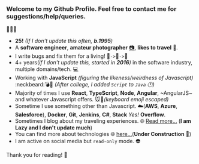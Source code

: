 ### Welcome to my Github Profile. Feel free to contact me for suggestions/help/queries.
:loudspeaker::loudspeaker::loudspeaker:
* **25!** _(If I don't update this often, __b.1995__)_
* A **software engineer**, **amateur photographer** [:camera:](https://www.instagram.com/mali.pramod/), **likes to travel** :sunrise_over_mountains:.
* I write bugs and fix them for a living! :bug:`->`:mag_right:`->`:wrench:
* 4+ years(_if I don't update this, started in __2016__)_ in the software industry, multiple domains/tech. :computer:
* Working with **JavaScript** _(figuring the likeness/weirdness of Javascript)_ :neckbeard::bomb:🤯 _(After college, I added `Script` to `Java` :clock1:)_
* Majority of times I use **React**, **TypeScript**, **Node**, **Angular**, ~AngularJS~ and whatever Javascript offers. :mouse::musical_keyboard:_(keyboard emoji escaped)_
* Sometime I use something other than Javascript. :cloud:(__AWS__, __Azure__, __Salesforce__), __Docker__, __Git__, __Jenkins__, __C#__, __Stack__ _Yes!_ __Overflow__.
* Sometimes I blog about my traveling experiences. :globe_with_meridians: [Read more...](https://pramodmali.com) (**I am Lazy and I don't update much**)
* You can find more about technologies :globe_with_meridians: [here...](https://pramodmali.tech)(**Under Construction** :construction:)
* I am active on social media but `read-only` mode. :alien:

Thank you for reading! :book:
